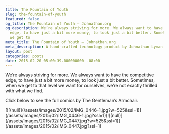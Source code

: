 ```yaml
---
title: The Fountain of Youth
slug: the-fountain-of-youth
featured: false
og_title: The Fountain of Youth – Johnathan.org
og_description: We’re always striving for more. We always want to have the competitive
  edge, to have just a bit more money, to look just a bit better. Sometimes, when
  we get to
meta_title: The Fountain of Youth – Johnathan.org
meta_description: A hand-crafted technology product by Johnathan Lyman
layout: post
categories: posts
date: 2015-02-20 05:00:39.000000000 -08:00
---
```


We’re always striving for more. We always want to have the competitive edge, to have just a bit more money, to look just a bit better. Sometimes, when we get to that level we want for ourselves, we’re not exactly thrilled with what we find.

Click below to see the full comics by The Gentleman’s Armchair.

<!--kg-card-begin: html-->[![(null)](/assets/images/2015/02/IMG_0446-1.jpg?w=525&ssl=1)](/assets/images/2015/02/IMG_0446-1.jpg?ssl=1)<!--kg-card-end: html--><!--kg-card-begin: html-->[![(null)](/assets/images/2015/02/IMG_0447.jpg?w=525&ssl=1)](/assets/images/2015/02/IMG_0447.jpg?ssl=1)<!--kg-card-end: html-->